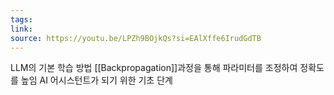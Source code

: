 ```yaml
---
tags: 
link: 
source: https://youtu.be/LPZh9BOjkQs?si=EAlXffe6IrudGdTB
---
```

LLM의 기본 학습 방법
[[Backpropagation]]과정을 통해 파라미터를 조정하여 정확도를 높임
AI 어시스턴트가 되기 위한 기초 단계